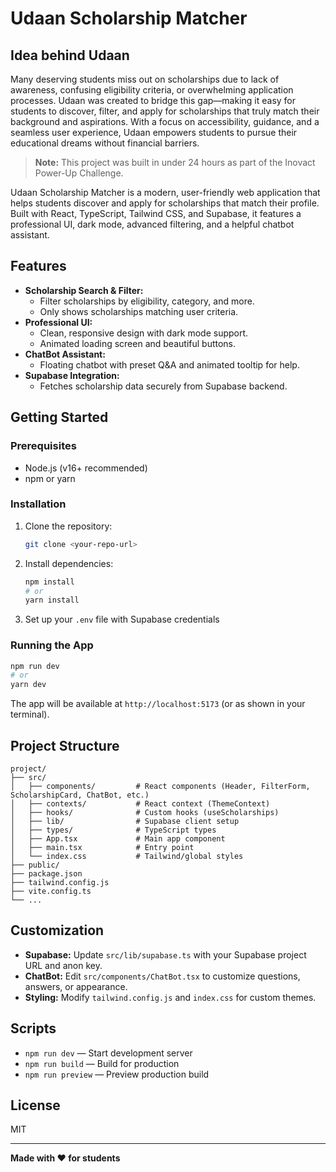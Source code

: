 
# Udaan Scholarship Matcher


## Idea behind Udaan

Many deserving students miss out on scholarships due to lack of awareness, confusing eligibility criteria, or overwhelming application processes. Udaan was created to bridge this gap—making it easy for students to discover, filter, and apply for scholarships that truly match their background and aspirations. With a focus on accessibility, guidance, and a seamless user experience, Udaan empowers students to pursue their educational dreams without financial barriers.

> **Note:** This project was built in under 24 hours as part of the Inovact Power-Up Challenge.

Udaan Scholarship Matcher is a modern, user-friendly web application that helps students discover and apply for scholarships that match their profile. Built with React, TypeScript, Tailwind CSS, and Supabase, it features a professional UI, dark mode, advanced filtering, and a helpful chatbot assistant.

## Features

- **Scholarship Search & Filter:**
  - Filter scholarships by eligibility, category, and more.
  - Only shows scholarships matching user criteria.
- **Professional UI:**
  - Clean, responsive design with dark mode support.
  - Animated loading screen and beautiful buttons.
- **ChatBot Assistant:**
  - Floating chatbot with preset Q&A and animated tooltip for help.
- **Supabase Integration:**
  - Fetches scholarship data securely from Supabase backend.

## Getting Started

### Prerequisites
- Node.js (v16+ recommended)
- npm or yarn

### Installation
1. Clone the repository:
   ```sh
   git clone <your-repo-url>
   
   ```
2. Install dependencies:
   ```sh
   npm install
   # or
   yarn install
   ```
3. Set up your `.env` file with Supabase credentials

### Running the App
```sh
npm run dev
# or
yarn dev
```
The app will be available at `http://localhost:5173` (or as shown in your terminal).

## Project Structure

```
project/
├── src/
│   ├── components/         # React components (Header, FilterForm, ScholarshipCard, ChatBot, etc.)
│   ├── contexts/           # React context (ThemeContext)
│   ├── hooks/              # Custom hooks (useScholarships)
│   ├── lib/                # Supabase client setup
│   ├── types/              # TypeScript types
│   ├── App.tsx             # Main app component
│   ├── main.tsx            # Entry point
│   └── index.css           # Tailwind/global styles
├── public/
├── package.json
├── tailwind.config.js
├── vite.config.ts
└── ...
```

## Customization
- **Supabase:** Update `src/lib/supabase.ts` with your Supabase project URL and anon key.
- **ChatBot:** Edit `src/components/ChatBot.tsx` to customize questions, answers, or appearance.
- **Styling:** Modify `tailwind.config.js` and `index.css` for custom themes.

## Scripts
- `npm run dev` — Start development server
- `npm run build` — Build for production
- `npm run preview` — Preview production build

## License
MIT

---

**Made with ❤️ for students**
